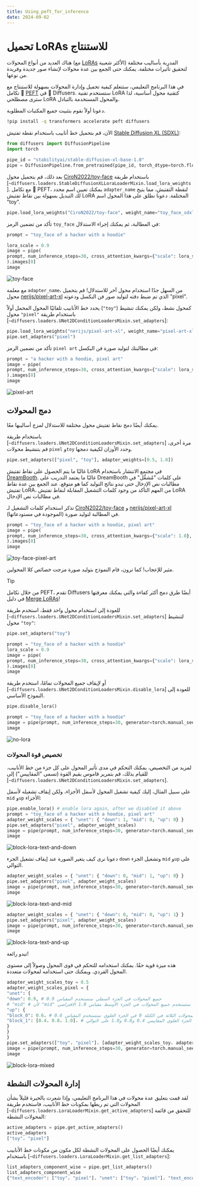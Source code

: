 ```yaml
---
title: Using_peft_for_inference
date: 2024-09-02
---
```



# تحميل LoRAs للاستنتاج

هناك العديد من أنواع المحولات (مع [LoRAs](https://huggingface.co/docs/peft/conceptual_guides/adapter#low-rank-adaptation-lora) الأكثر شعبية) المدربة بأساليب مختلفة لتحقيق تأثيرات مختلفة. يمكنك حتى الجمع بين عدة محولات لإنشاء صور جديدة وفريدة من نوعها.

في هذا البرنامج التعليمي، ستتعلم كيفية تحميل وإدارة المحولات بسهولة للاستنتاج مع تكامل 🤗 [PEFT](https://huggingface.co/docs/peft/index) في 🤗 Diffusers. ستستخدم تقنية LoRA كتقنية محول أساسية، لذا سترى مصطلحي LoRA والمحول المستخدمة بالتبادل.

دعونا أولاً نقوم بتثبيت جميع المكتبات المطلوبة.

```bash
!pip install -q transformers accelerate peft diffusers
```

الآن، قم بتحميل خط أنابيب باستخدام نقطة تفتيش [Stable Diffusion XL (SDXL)](../api/pipelines/stable_diffusion/stable_diffusion_xl):

```python
from diffusers import DiffusionPipeline
import torch

pipe_id = "stabilityai/stable-diffusion-xl-base-1.0"
pipe = DiffusionPipeline.from_pretrained(pipe_id, torch_dtype=torch.float16).to("cuda")
```

بعد ذلك، قم بتحميل محول [CiroN2022/toy-face](https://huggingface.co/CiroN2022/toy-face) باستخدام طريقة [`~diffusers.loaders.StableDiffusionXLLoraLoaderMixin.load_lora_weights`]. مع تكامل 🤗 PEFT، يمكنك تعيين اسم محدد `adapter_name` لنقطة التفتيش، مما يتيح لك التبديل بسهولة بين نقاط تفتيش LoRA المختلفة. دعونا نطلق على هذا المحول اسم "toy".

```python
pipe.load_lora_weights("CiroN2022/toy-face", weight_name="toy_face_sdxl.safetensors", adapter_name="toy")
```

تأكد من تضمين الرمز `toy_face` في المطالبة، ثم يمكنك إجراء الاستدلال:

```python
prompt = "toy_face of a hacker with a hoodie"

lora_scale = 0.9
image = pipe(
prompt, num_inference_steps=30, cross_attention_kwargs={"scale": lora_scale}, generator=torch.manual_seed(0)
).images[0]
image
```

![toy-face](https://huggingface.co/datasets/huggingface/documentation-images/resolve/main/diffusers/peft_integration/diffusers_peft_lora_inference_8_1.png)

مع معلمة `adapter_name`، من السهل جدًا استخدام محول آخر للاستدلال! قم بتحميل محول [nerijs/pixel-art-xl](https://huggingface.co/nerijs/pixel-art-xl) الذي تم ضبط دقته لتوليد صور فن البكسل ودعوته "pixel".

يحدد خط الأنابيب تلقائيًا المحول المحمل أولاً (`"toy"`) كمحول نشط، ولكن يمكنك تنشيط محول `"pixel"` باستخدام طريقة [`~diffusers.loaders.UNet2DConditionLoadersMixin.set_adapters`]:

```python
pipe.load_lora_weights("nerijs/pixel-art-xl", weight_name="pixel-art-xl.safetensors", adapter_name="pixel")
pipe.set_adapters("pixel")
```

تأكد من تضمين الرمز `pixel art` في مطالبتك لتوليد صورة فن البكسل:

```python
prompt = "a hacker with a hoodie, pixel art"
image = pipe(
prompt, num_inference_steps=30, cross_attention_kwargs={"scale": lora_scale}, generator=torch.manual_seed(0)
).images[0]
image
```

![pixel-art](https://huggingface.co/datasets/huggingface/documentation-images/resolve/main/diffusers/peft_integration/diffusers_peft_lora_inference_12_1.png)

## دمج المحولات

يمكنك أيضًا دمج نقاط تفتيش محول مختلفة للاستدلال لمزج أساليبها معًا.

باستخدام طريقة [`~diffusers.loaders.UNet2DConditionLoadersMixin.set_adapters`] مرة أخرى، قم بتنشيط محولات `pixel` و`toy` وحدد الأوزان لكيفية دمجها.

```python
pipe.set_adapters(["pixel", "toy"], adapter_weights=[0.5, 1.0])
```

<Tip>

غالبًا ما يتم الحصول على نقاط تفتيش LoRA في مجتمع الانتشار باستخدام [DreamBooth](https://huggingface.co/docs/diffusers/main/en/training/dreambooth). غالبًا ما يعتمد التدريب على DreamBooth على كلمات "مُشغِّل" في مطالبات نص الإدخال حتى تبدو نتائج التوليد كما هو متوقع. عند الجمع بين عدة نقاط تفتيش LoRA، من المهم التأكد من وجود كلمات التشغيل المقابلة لنقاط تفتيش LoRA في مطالبات نص الإدخال.

</Tip>

تذكر استخدام كلمات التشغيل لـ [CiroN2022/toy-face](https://hf.co/CiroN2022/toy-face) و [nerijs/pixel-art-xl](https://hf.co/nerijs/pixel-art-xl) (الموجودة في مستودعاتها) في المطالبة لتوليد صورة.

```python
prompt = "toy_face of a hacker with a hoodie, pixel art"
image = pipe(
prompt, num_inference_steps=30, cross_attention_kwargs={"scale": 1.0}, generator=torch.manual_seed(0)
).images[0]
image
```

![toy-face-pixel-art](https://huggingface.co/datasets/huggingface/documentation-images/resolve/main/diffusers/peft_integration/diffusers_peft_lora_inference_16_1.png)

مثير للإعجاب! كما ترون، قام النموذج بتوليد صورة مزجت خصائص كلا المحولين.

> [!TIP]
> من خلال تكامل PEFT، تقدم Diffusers أيضًا طرق دمج أكثر كفاءة والتي يمكنك معرفتها في دليل [Merge LoRAs](../using-diffusers/merge_loras)!

للعودة إلى استخدام محول واحد فقط، استخدم طريقة [`~diffusers.loaders.UNet2DConditionLoadersMixin.set_adapters`] لتنشيط محول `"toy"`:

```python
pipe.set_adapters("toy")

prompt = "toy_face of a hacker with a hoodie"
lora_scale = 0.9
image = pipe(
prompt, num_inference_steps=30, cross_attention_kwargs={"scale": lora_scale}, generator=torch.manual_seed(0)
).images[0]
image
```

أو لإيقاف جميع المحولات تمامًا، استخدم طريقة [`~diffusers.loaders.UNet2DConditionLoadersMixin.disable_lora`] للعودة إلى النموذج الأساسي.

```python
pipe.disable_lora()

prompt = "toy_face of a hacker with a hoodie"
image = pipe(prompt, num_inference_steps=30, generator=torch.manual_seed(0)).images[0]
image
```

![no-lora](https://huggingface.co/datasets/huggingface/documentation-images/resolve/main/diffusers/peft_integration/diffusers_peft_lora_inference_20_1.png)

### تخصيص قوة المحولات

لمزيد من التخصيص، يمكنك التحكم في مدى تأثير المحول على كل جزء من خط الأنابيب. للقيام بذلك، قم بتمرير قاموس بقيم القوة (تسمى "المقاييس") إلى [`~diffusers.loaders.UNet2DConditionLoadersMixin.set_adapters`].

على سبيل المثال، إليك كيفية تشغيل المحول لأسفل الأجزاء، ولكن إيقاف تشغيله لأسفل `mid` و`up` الأجزاء:

```python
pipe.enable_lora() # enable lora again, after we disabled it above
prompt = "toy_face of a hacker with a hoodie, pixel art"
adapter_weight_scales = { "unet": { "down": 1, "mid": 0, "up": 0} }
pipe.set_adapters("pixel", adapter_weight_scales)
image = pipe(prompt, num_inference_steps=30, generator=torch.manual_seed(0)).images[0]
image
```

![block-lora-text-and-down](https://huggingface.co/datasets/huggingface/documentation-images/resolve/main/diffusers/peft_integration/diffusers_peft_lora_inference_block_down.png)

دعونا نرى كيف يتغير الصورة عند إيقاف تشغيل الجزء `down` وتشغيل الجزء `mid` و`up` على التوالي.

```python
adapter_weight_scales = { "unet": { "down": 0, "mid": 1, "up": 0} }
pipe.set_adapters("pixel", adapter_weight_scales)
image = pipe(prompt, num_inference_steps=30, generator=torch.manual_seed(0)).images[0]
image
```

![block-lora-text-and-mid](https://huggingface.co/datasets/huggingface/documentation-images/resolve/main/diffusers/peft_integration/diffusers_peft_lora_inference_block_mid.png)

```python
adapter_weight_scales = { "unet": { "down": 0, "mid": 0, "up": 1} }
pipe.set_adapters("pixel", adapter_weight_scales)
image = pipe(prompt, num_inference_steps=30, generator=torch.manual_seed(0)).images[0]
image
```

![block-lora-text-and-up](https://huggingface.co/datasets/huggingface/documentation-images/resolve/main/diffusers/peft_integration/diffusers_peft_lora_inference_block_up.png)

تبدو رائعة!

هذه ميزة قوية حقًا. يمكنك استخدامه للتحكم في قوى المحول وصولاً إلى مستوى المحول الفردي. ويمكنك حتى استخدامه لمحولات متعددة.

```python
adapter_weight_scales_toy = 0.5
adapter_weight_scales_pixel = {
"unet": {
"down": 0.9, # جميع المحولات في الجزء السفلي ستستخدم المقياس 0.9
# "mid" # لأن "mid" غير محدد في هذا المثال، ستستخدم جميع المحولات في الجزء الأوسط مقياس 1.0 الافتراضي
"up": {
"block_0": 0.6، # جميع المحولات الثلاثة في الكتلة 0 في الجزء العلوي ستستخدم المقياس 0.6
"block_1": [0.4، 0.8، 1.0]، # ستستخدم المحولات الثلاثة في الكتلة 1 في الجزء العلوي المقاييس 0.4 و0.8 و1.0 على التوالي
}
}
}
pipe.set_adapters(["toy"، "pixel"]، [adapter_weight_scales_toy، adapter_weight_scales_pixel])
image = pipe(prompt, num_inference_steps=30, generator=torch.manual_seed(0)).images[0]
image
```

![block-lora-mixed](https://huggingface.co/datasets/huggingface/documentation-images/resolve/main/diffusers/peft_integration/diffusers_peft_lora_inference_block_mixed.png)

## إدارة المحولات النشطة

لقد قمت بتعليق عدة محولات في هذا البرنامج التعليمي، وإذا شعرت بالحيرة قليلاً بشأن المحولات التي تم ربطها بمكونات خط الأنابيب، فاستخدم طريقة [`~diffusers.loaders.LoraLoaderMixin.get_active_adapters`] للتحقق من قائمة المحولات النشطة:

```py
active_adapters = pipe.get_active_adapters()
active_adapters
["toy"، "pixel"]
```

يمكنك أيضًا الحصول على المحولات النشطة لكل مكون من مكونات خط الأنابيب باستخدام [`~diffusers.loaders.LoraLoaderMixin.get_list_adapters`]:

```py
list_adapters_component_wise = pipe.get_list_adapters()
list_adapters_component_wise
{"text_encoder": ["toy"، "pixel"]، "unet": ["toy"، "pixel"]، "text_encoder_2": ["toy"، "pixel"]}
```